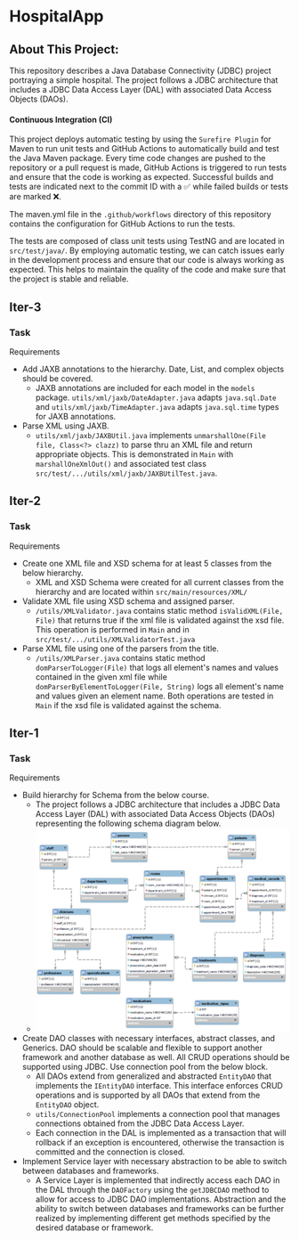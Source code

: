 # HospitalApp

## About This Project:

This repository describes a Java Database Connectivity (JDBC) project portraying a simple hospital.
The project follows a JDBC architecture that includes a JDBC Data Access Layer (DAL) with associated
Data Access Objects (DAOs).

#### Continuous Integration (CI)

This project deploys automatic testing by using the `Surefire Plugin` for Maven to run unit tests
and GitHub Actions to automatically build and test the Java Maven package. Every time code changes
are pushed to the repository or a pull request is made, GitHub Actions is triggered to run tests and
ensure that the code is working as expected. Successful builds and tests are indicated next to the
commit ID with a :white_check_mark: while failed builds or tests are marked :x:.

The maven.yml file in the `.github/workflows` directory of this repository contains the
configuration for GitHub Actions to run the tests.

The tests are composed of class unit tests using TestNG and are located in `src/test/java/`. By
employing automatic testing, we can catch issues early in the development process and ensure that
our code is always working as expected. This helps to maintain the quality of the code and make sure
that the project is stable and reliable.

## Iter-3

### Task

Requirements

- Add JAXB annotations to the hierarchy. Date, List, and complex objects should be covered.
    - JAXB annotations are included for each model in the `models`
      package. `utils/xml/jaxb/DateAdapter.java` adapts `java.sql.Date`
      and `utils/xml/jaxb/TimeAdapter.java` adapts `java.sql.time` types for JAXB annotations.
- Parse XML using JAXB.
    - `utils/xml/jaxb/JAXBUtil.java` implements `unmarshallOne(File file, Class<?> clazz)` to parse
      thru an XML file and return appropriate objects. This is demonstrated in `Main`
      with `marshallOneXmlOut()` and associated test
      class `src/test/.../utils/xml/jaxb/JAXBUtilTest.java`.

## Iter-2

### Task

Requirements

- Create one XML file and XSD schema for at least 5 classes from the below hierarchy.
    - XML and XSD Schema were created for all current classes from the hierarchy and are located
      within `src/main/resources/XML/`
- Validate XML file using XSD schema and assigned parser.
    - `/utils/XMLValidator.java` contains static method `isValidXML(File, File)` that returns true
      if the xml file is validated against the xsd file. This operation is performed in `Main` and
      in `src/test/.../utils/XMLValidatorTest.java`
- Parse XML file using one of the parsers from the title.
    - `/utils/XMLParser.java` contains static method `domParserToLogger(File)` that logs all
      element's names and values contained in the given xml file
      while `domParserByElementToLogger(File, String)` logs all element's name and values given an
      element name. Both operations are tested in `Main` if the xsd file is validated against the
      schema.

## Iter-1

### Task

Requirements

- Build hierarchy for Schema from the below course.
    - The project follows a JDBC architecture that includes a JDBC Data Access Layer (DAL) with
      associated Data Access Objects (DAOs) representing the following schema diagram below.
    - ![HospitalDbDiagram](media/HospitalDbDiagram.png)
- Create DAO classes with necessary interfaces, abstract classes, and Generics. DAO should be
  scalable and flexible to support another framework and another database as well. All CRUD
  operations should be supported using JDBC. Use connection pool from the below block.
    - All DAOs extend from generalized and abstracted `EntityDAO` that implements the `IEntityDAO`
      interface. This interface enforces CRUD operations and is supported by all DAOs that extend
      from the `EntityDAO` object.
    - `utils/ConnectionPool` implements a connection pool that manages connections obtained from the
      JDBC Data Access Layer.
    - Each connection in the DAL is implemented as a transaction that will rollback if an exception
      is encountered, otherwise the transaction is committed and the connection is closed.
- Implement Service layer with necessary abstraction to be able to switch between databases and
  frameworks.
    - A Service Layer is implemented that indirectly access each DAO in the DAL through
      the `DAOFactory` using the `getJDBCDAO` method to allow for access to JDBC DAO
      implementations. Abstraction and the ability to switch between databases and frameworks can be
      further realized by implementing different get methods specified by the desired database or
      framework.